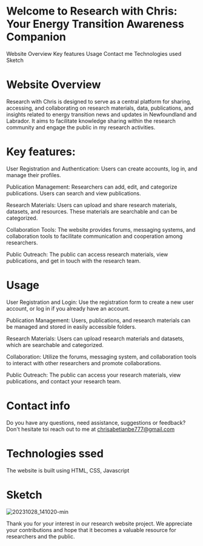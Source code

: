 # Welcome to Research with Chris: Your Energy Transition Awareness Companion
Website Overview
Key  features
Usage
Contact me
Technologies used
Sketch

# Website Overview
Research with Chris is designed to serve as a central platform for sharing, accessing, and collaborating on research materials, data, publications, and insights related to energy transition news and updates in Newfoundland and Labrador. It aims to facilitate knowledge sharing within the research community and engage the public in my research activities.

# Key features:
User Registration and Authentication: Users can create accounts, log in, and manage their profiles.

Publication Management: Researchers can add, edit, and categorize publications. Users can search and view publications.

Research Materials: Users can upload and share research materials, datasets, and resources. These materials are searchable and can be categorized.

Collaboration Tools: The website provides forums, messaging systems, and collaboration tools to facilitate communication and cooperation among researchers.

Public Outreach: The public can access research materials, view publications, and get in touch with the research team.

# Usage
User Registration and Login: Use the registration form to create a new user account, or log in if you already have an account.

Publication Management: Users, publications, and research materials can be managed and stored in easily accessible folders.

Research Materials: Users can upload research materials and datasets, which are searchable and categorized.

Collaboration: Utilize the forums, messaging system, and collaboration tools to interact with other researchers and promote collaborations.

Public Outreach: The public can access your research materials, view publications, and contact your research team.

# Contact info
Do you have any questions, need assistance, suggestions or feedback? Don't hesitate toi reach out to me at chrisabetianbe777@gmail.com

# Technologies ssed 
The website is built using HTML, CSS, Javascript

# Sketch
![20231028_141020-min](https://github.com/Zionchildren/My-First-Web-Project/assets/149249245/bb112d20-0e4e-4eee-9100-3a62f0ae92d4)


Thank you for your interest in our research website project. We appreciate your contributions and hope that it becomes a valuable resource for researchers and the public.
